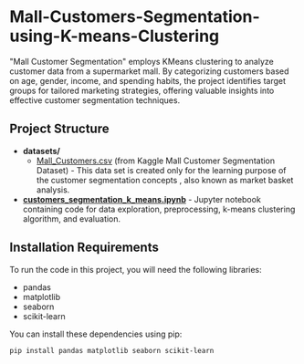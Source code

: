 # Mall-Customers-Segmentation-using-K-means-Clustering
"Mall Customer Segmentation" employs KMeans clustering to analyze customer data from a supermarket mall. By categorizing customers based on age, gender, income, and spending habits, the project identifies target groups for tailored marketing strategies, offering valuable insights into effective customer segmentation techniques.

## Project Structure

- **datasets/**
  - [Mall_Customers.csv](https://www.kaggle.com/datasets/parisrohan/credit-score-classification) (from Kaggle Mall Customer Segmentation Dataset) - This data set is created only for the learning purpose of the customer segmentation concepts , also known as market basket analysis.
- **[customers_segmentation_k_means.ipynb](customers_segmentation_k_means.ipynb)** - Jupyter notebook containing code for data exploration, preprocessing, k-means clustering algorithm, and evaluation.

## Installation Requirements

To run the code in this project, you will need the following libraries:

- pandas
- matplotlib
- seaborn
- scikit-learn

You can install these dependencies using pip:

```bash
pip install pandas matplotlib seaborn scikit-learn 
